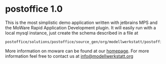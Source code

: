 # postoffice 1.0
This is the most simplistic demo application written with jetbrains MPS and the MoWare Rapid Application Development plugin. It will easily run with a local mysql instance, just create the schema described in a file at 
```
postoffice/solutions/postoffice/source_gen/org/modellwerkstatt/postoffice/all/DataBaseSchemaDescription_-1.xml
```

More information on moware can be found at our [homepage](https://www.modellwerkstatt.org/moware.html). For more information feel free to contact us at [info@modellwerkstatt.org](mailto:info@modellwerkstatt.org)
